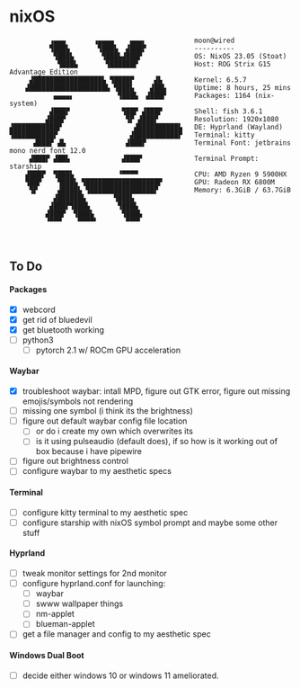 # nixOS

```
          ▗▄▄▄       ▗▄▄▄▄    ▄▄▄▖            moon@wired 
          ▜███▙       ▜███▙  ▟███▛            ---------- 
           ▜███▙       ▜███▙▟███▛             OS: NixOS 23.05 (Stoat)
            ▜███▙       ▜██████▛              Host: ROG Strix G15 Advantage Edition
     ▟█████████████████▙ ▜████▛     ▟▙        Kernel: 6.5.7 
    ▟███████████████████▙ ▜███▙    ▟██▙       Uptime: 8 hours, 25 mins 
           ▄▄▄▄▖           ▜███▙  ▟███▛       Packages: 1164 (nix-system) 
          ▟███▛             ▜██▛ ▟███▛        Shell: fish 3.6.1 
         ▟███▛               ▜▛ ▟███▛         Resolution: 1920x1080 
▟███████████▛                  ▟██████████▙   DE: Hyprland (Wayland) 
▜██████████▛                  ▟███████████▛   Terminal: kitty 
      ▟███▛ ▟▙               ▟███▛            Terminal Font: jetbrains mono nerd font 12.0 
     ▟███▛ ▟██▙             ▟███▛             Terminal Prompt: starship
    ▟███▛  ▜███▙           ▝▀▀▀▀              CPU: AMD Ryzen 9 5900HX
    ▜██▛    ▜███▙ ▜██████████████████▛        GPU: Radeon RX 6800M
     ▜▛     ▟████▙ ▜████████████████▛         Memory: 6.3GiB / 63.7GiB 
           ▟██████▙       ▜███▙
          ▟███▛▜███▙       ▜███▙                                      
         ▟███▛  ▜███▙       ▜███▙                                     
         ▝▀▀▀    ▀▀▀▀▘       ▀▀▀▘
```

<br>

## To Do

#### Packages
- [X] webcord
- [X] get rid of bluedevil
- [X] get bluetooth working
- [ ] python3
  - [ ] pytorch 2.1 w/ ROCm GPU acceleration

#### Waybar
- [X] troubleshoot waybar: intall MPD, figure out GTK error, figure out missing emojis/symbols not rendering
- [ ] missing one symbol (i think its the brightness)
- [ ] figure out default waybar config file location
  - [ ] or do i create my own which overwrites its
  - [ ] is it using pulseaudio (default does), if so how is it working out of box because i have pipewire
- [ ] figure out brightness control
- [ ] configure waybar to my aesthetic specs

#### Terminal
- [ ] configure kitty terminal to my aesthetic spec
- [ ] configure starship with nixOS symbol prompt and maybe some other stuff

#### Hyprland
- [ ] tweak monitor settings for 2nd monitor
- [ ] configure hyprland.conf for launching:
  - [ ] waybar
  - [ ] swww wallpaper things
  - [ ] nm-applet
  - [ ] blueman-applet
- [ ] get a file manager and config to my aesthetic spec

#### Windows Dual Boot
- [ ] decide either windows 10 or windows 11 ameliorated.
